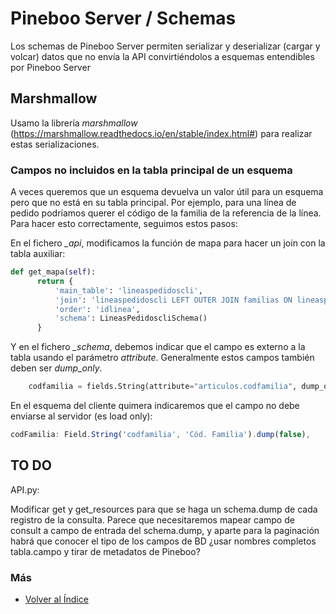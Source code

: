 # Pineboo Server / Schemas

Los schemas de Pineboo Server permiten serializar y deserializar (cargar y volcar) datos que no envía la API convirtiéndolos a esquemas entendibles por Pineboo Server

## Marshmallow
Usamo la librería *marshmallow* (https://marshmallow.readthedocs.io/en/stable/index.html#) para realizar estas serializaciones.

### Campos no incluidos en la tabla principal de un esquema
A veces queremos que un esquema devuelva un valor útil para un esquema pero que no está en su tabla principal. Por ejemplo, para una línea de pedido podríamos querer el código de la familia de la referencia de la línea. Para hacer esto correctamente, seguimos estos pasos:

En el fichero *_api*, modificamos la función de mapa para hacer un join con la tabla auxiliar:

  
  ```python
  def get_mapa(self):
        return {
            'main_table': 'lineaspedidoscli',
            'join': 'lineaspedidoscli LEFT OUTER JOIN familias ON lineaspedidoscli.referencia = articulos.referencia',
            'order': 'idlinea',
            'schema': LineasPedidoscliSchema()
        }
  ```

Y en el fichero *_schema*, debemos indicar que el campo es externo a la tabla usando el parámetro *attribute*. Generalmente estos campos también deben ser *dump_only*.

  ```python
      codfamilia = fields.String(attribute="articulos.codfamilia", dump_only=True)
  ```

En el esquema del cliente quimera indicaremos que el campo no debe enviarse al servidor (es load only):
  ```js
  codFamilia: Field.String('codfamilia', 'Cód. Familia').dump(false),
  ```
## TO DO
API.py:

Modificar get y get_resources para que se haga un schema.dump de cada registro de la consulta. Parece que necesitaremos mapear campo de consult a campo de entrada del schema.dump, y aparte para la paginación habrá que conocer el tipo de los campos de BD ¿usar nombres completos tabla.campo y tirar de metadatos de Pineboo?


### Más

  * [Volver al Índice](./index.md)
